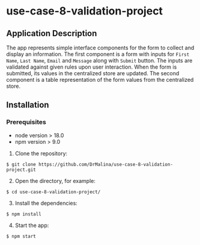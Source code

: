# use-case-8-validation-project

## Application Description

The app represents simple interface components for the form to collect and display an information.
The first component is a form with inputs for `First Name`, `Last Name`, `Email` and `Message` along with `Submit` button.
The inputs are validated against given rules upon user interaction.
When the form is submitted, its values in the centralized store are updated.
The second component is a table representation of the form values from the centralized store.


## Installation

### Prerequisites
- node version > 18.0
- npm version > 9.0

1. Clone the repository:
```
$ git clone https://github.com/DrMalina/use-case-8-validation-project.git
```

2. Open the directory, for example:
```
$ cd use-case-8-validation-project/ 
```

3. Install the dependencies:
```
$ npm install
```

4. Start the app:
```
$ npm start
```
